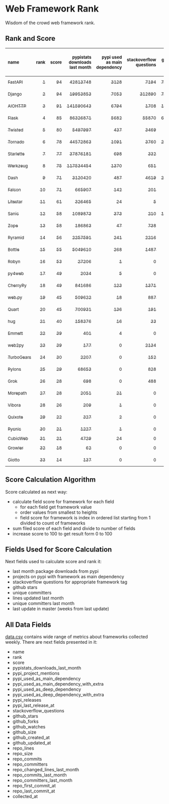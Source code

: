 # Web Framework Rank
Wisdom of the crowd web framework rank.

## Rank and Score
<sub>name</sub> | <sub>rank</sub> | <sub>score</sub> | <sub>pypistats downloads last month</sub> | <sub>pypi used as main dependency</sub> | <sub>stackoverflow questions</sub> | <sub>github stars</sub> | <sub>repo unique committers</sub> | <sub>repo changed lines last month</sub> | <sub>repo unique committers last month</sub> | <sub>repo last commit</sub>
:--- | ---: | ---: | ---: | ---: | ---: | ---: | ---: | ---: | ---: | ---:
[<sub>FastAPI</sub>](https://github.com/tiangolo/fastapi "first commit: 2018-12-05; uses: Starlette") | [<sub>1</sub>](# "▲ +1 last week") | [<sub>94</sub>](# "▲ +2 last week") | [<sub>42813748</sub>](# "  #5 in pypistats downloads last month +0.83% last week") | [<sub>3128</sub>](# "  #4 in pypi used as main dependency +1.46% last week") | [<sub>7194</sub>](# "  #3 in stackoverflow questions +0.08% last week") | [<sub>74694</sub>](# "  #2 in github stars +0.28% last week") | [<sub>679</sub>](# "  #4 in repo unique committers +1.19% last week") | [<sub>67370</sub>](# "  #1 in repo changed lines last month +6.76% last week") | [<sub>29</sub>](# "  #2 in repo unique committers last month +38.1% last week") | [<sub>2024-08-17</sub>](# "▲ #1 in repo last commit 1 week ago")
[<sub>Django</sub>](https://github.com/django/django "first commit: 2005-07-13") | [<sub>2</sub>](# "▼ -1 last week") | [<sub>94</sub>](# "▼ +0 last week") | [<sub>19953853</sub>](# "  #7 in pypistats downloads last month +0.57% last week") | [<sub>7053</sub>](# "  #1 in pypi used as main dependency +0.36% last week") | [<sub>312890</sub>](# "  #1 in stackoverflow questions +0.01% last week") | [<sub>78524</sub>](# "  #1 in github stars +0.15% last week") | [<sub>3117</sub>](# "  #1 in repo unique committers +0.06% last week") | [<sub>10464</sub>](# "  #4 in repo changed lines last month +2.15% last week") | [<sub>33</sub>](# "  #1 in repo unique committers last month +10.0% last week") | [<sub>2024-08-15</sub>](# "▼ #6 in repo last commit 1 week ago")
[<sub>AIOHTTP</sub>](https://github.com/aio-libs/aiohttp "first commit: 2013-10-01") | [<sub>3</sub>](# "  +0 last week") | [<sub>91</sub>](# "  +0 last week") | [<sub>141590643</sub>](# "  #1 in pypistats downloads last month +3.25% last week") | [<sub>6794</sub>](# "  #2 in pypi used as main dependency +0.64% last week") | [<sub>1708</sub>](# "  #9 in stackoverflow questions +0.0% last week") | [<sub>14873</sub>](# "  #7 in github stars +0.13% last week") | [<sub>755</sub>](# "  #3 in repo unique committers +0.0% last week") | [<sub>18516</sub>](# "  #3 in repo changed lines last month +26.37% last week") | [<sub>9</sub>](# "  #5 in repo unique committers last month -18.18% last week") | [<sub>2024-08-17</sub>](# "  #1 in repo last commit 1 week ago")
[<sub>Flask</sub>](https://github.com/pallets/flask "first commit: 2010-04-06; uses: Werkzeug") | [<sub>4</sub>](# "  +0 last week") | [<sub>85</sub>](# "  -1 last week") | [<sub>86326871</sub>](# "  #3 in pypistats downloads last month +1.49% last week") | [<sub>5682</sub>](# "  #3 in pypi used as main dependency +0.25% last week") | [<sub>55870</sub>](# "  #2 in stackoverflow questions +0.02% last week") | [<sub>67331</sub>](# "  #3 in github stars +0.08% last week") | [<sub>848</sub>](# "  #2 in repo unique committers +0.0% last week") | [<sub>28</sub>](# "▲ #13 in repo changed lines last month +0.0% last week") | [<sub>3</sub>](# "  #10 in repo unique committers last month +0.0% last week") | [<sub>2024-08-06</sub>](# "▼ #11 in repo last commit 2 weeks ago")
[<sub>Twisted</sub>](https://github.com/twisted/twisted "first commit: 2001-07-09") | [<sub>5</sub>](# "  +0 last week") | [<sub>80</sub>](# "  -2 last week") | [<sub>5497997</sub>](# "  #8 in pypistats downloads last month +0.41% last week") | [<sub>437</sub>](# "  #9 in pypi used as main dependency +0.0% last week") | [<sub>3469</sub>](# "  #6 in stackoverflow questions +0.06% last week") | [<sub>5524</sub>](# "  #15 in github stars +0.04% last week") | [<sub>323</sub>](# "  #9 in repo unique committers +0.0% last week") | [<sub>30461</sub>](# "  #2 in repo changed lines last month +24.04% last week") | [<sub>13</sub>](# "  #3 in repo unique committers last month +0.0% last week") | [<sub>2024-08-16</sub>](# "▼ #6 in repo last commit 1 week ago")
[<sub>Tornado</sub>](https://github.com/tornadoweb/tornado "first commit: 2009-09-09") | [<sub>6</sub>](# "▲ +1 last week") | [<sub>78</sub>](# "▲ -1 last week") | [<sub>44572863</sub>](# "  #4 in pypistats downloads last month -0.6% last week") | [<sub>1091</sub>](# "  #6 in pypi used as main dependency +0.09% last week") | [<sub>3760</sub>](# "  #5 in stackoverflow questions +0.0% last week") | [<sub>21653</sub>](# "  #4 in github stars +0.06% last week") | [<sub>459</sub>](# "  #6 in repo unique committers +0.0% last week") | [<sub>146</sub>](# "▲ #11 in repo changed lines last month -7.59% last week") | [<sub>1</sub>](# "▼ #15 in repo unique committers last month -50.0% last week") | [<sub>2024-07-26</sub>](# "  #13 in repo last commit 4 weeks ago")
[<sub>Starlette</sub>](https://github.com/encode/starlette "first commit: 2018-06-25; used by: FastAPI") | [<sub>7</sub>](# "▼ -1 last week") | [<sub>77</sub>](# "▼ -2 last week") | [<sub>37876181</sub>](# "  #6 in pypistats downloads last month +1.34% last week") | [<sub>698</sub>](# "  #7 in pypi used as main dependency +0.72% last week") | [<sub>332</sub>](# "  #17 in stackoverflow questions +0.3% last week") | [<sub>9924</sub>](# "  #8 in github stars +0.29% last week") | [<sub>290</sub>](# "  #10 in repo unique committers +0.0% last week") | [<sub>554</sub>](# "  #8 in repo changed lines last month +0.0% last week") | [<sub>12</sub>](# "  #4 in repo unique committers last month +0.0% last week") | [<sub>2024-08-10</sub>](# "▼ #6 in repo last commit 2 weeks ago")
[<sub>Werkzeug</sub>](https://github.com/pallets/werkzeug "first commit: 2007-05-04; used by: Flask and Quart") | [<sub>8</sub>](# "  +0 last week") | [<sub>75</sub>](# "  -3 last week") | [<sub>117534454</sub>](# "  #2 in pypistats downloads last month +1.88% last week") | [<sub>1370</sub>](# "  #5 in pypi used as main dependency +0.22% last week") | [<sub>651</sub>](# "  #15 in stackoverflow questions +0.0% last week") | [<sub>6612</sub>](# "  #12 in github stars +0.05% last week") | [<sub>504</sub>](# "  #5 in repo unique committers +0.0% last week") | [<sub>28</sub>](# "▼ #13 in repo changed lines last month -87.27% last week") | [<sub>3</sub>](# "▼ #10 in repo unique committers last month -25.0% last week") | [<sub>2024-08-06</sub>](# "▼ #11 in repo last commit 2 weeks ago")
[<sub>Dash</sub>](https://github.com/plotly/dash "first commit: 2015-04-10") | [<sub>9</sub>](# "  +0 last week") | [<sub>71</sub>](# "  +0 last week") | [<sub>3120420</sub>](# "  #10 in pypistats downloads last month +1.06% last week") | [<sub>487</sub>](# "  #8 in pypi used as main dependency +1.67% last week") | [<sub>4619</sub>](# "  #4 in stackoverflow questions -0.06% last week") | [<sub>21059</sub>](# "  #5 in github stars +0.13% last week") | [<sub>196</sub>](# "  #15 in repo unique committers +0.0% last week") | [<sub>4</sub>](# "  #15 in repo changed lines last month -77.78% last week") | [<sub>2</sub>](# "  #12 in repo unique committers last month +0.0% last week") | [<sub>2024-07-24</sub>](# "  #13 in repo last commit 4 weeks ago")
[<sub>Falcon</sub>](https://github.com/falconry/falcon "first commit: 2012-12-06; used by: hug") | [<sub>10</sub>](# "  +0 last week") | [<sub>71</sub>](# "  +2 last week") | [<sub>665907</sub>](# "  #15 in pypistats downloads last month -0.65% last week") | [<sub>142</sub>](# "  #13 in pypi used as main dependency +0.0% last week") | [<sub>201</sub>](# "  #19 in stackoverflow questions +0.0% last week") | [<sub>9478</sub>](# "  #9 in github stars +0.1% last week") | [<sub>215</sub>](# "  #13 in repo unique committers +0.0% last week") | [<sub>4810</sub>](# "▲ #5 in repo changed lines last month +138.47% last week") | [<sub>5</sub>](# "  #7 in repo unique committers last month -16.67% last week") | [<sub>2024-08-17</sub>](# "▲ #1 in repo last commit 1 week ago")
[<sub>Litestar</sub>](https://github.com/litestar-org/litestar "first commit: 2021-12-06") | [<sub>11</sub>](# "  +0 last week") | [<sub>61</sub>](# "  +2 last week") | [<sub>326465</sub>](# "  #17 in pypistats downloads last month -3.83% last week") | [<sub>24</sub>](# "  #17 in pypi used as main dependency +0.0% last week") | [<sub>5</sub>](# "  #23 in stackoverflow questions +0.0% last week") | [<sub>5272</sub>](# "  #16 in github stars +0.48% last week") | [<sub>214</sub>](# "  #14 in repo unique committers +0.94% last week") | [<sub>220</sub>](# "▲ #10 in repo changed lines last month +8.91% last week") | [<sub>6</sub>](# "▲ #6 in repo unique committers last month +20.0% last week") | [<sub>2024-08-16</sub>](# "▼ #6 in repo last commit 1 week ago")
[<sub>Sanic</sub>](https://github.com/sanic-org/sanic "first commit: 2016-05-26") | [<sub>12</sub>](# "  +0 last week") | [<sub>58</sub>](# "  +0 last week") | [<sub>1089873</sub>](# "  #12 in pypistats downloads last month +1.11% last week") | [<sub>373</sub>](# "  #10 in pypi used as main dependency +0.0% last week") | [<sub>210</sub>](# "  #18 in stackoverflow questions +0.48% last week") | [<sub>17951</sub>](# "  #6 in github stars +0.03% last week") | [<sub>381</sub>](# "  #7 in repo unique committers +0.0% last week") | [<sub>0</sub>](# "  #16 in repo changed lines last month +100% last week") | [<sub>0</sub>](# "  #16 in repo unique committers last month +100% last week") | [<sub>2024-06-30</sub>](# "  #16 in repo last commit 7 weeks ago")
[<sub>Zope</sub>](https://github.com/zopefoundation/Zope "first commit: 1996-06-17") | [<sub>13</sub>](# "  +0 last week") | [<sub>58</sub>](# "  +1 last week") | [<sub>186863</sub>](# "  #18 in pypistats downloads last month +14.52% last week") | [<sub>47</sub>](# "  #16 in pypi used as main dependency +0.0% last week") | [<sub>738</sub>](# "  #14 in stackoverflow questions +0.0% last week") | [<sub>352</sub>](# "  #26 in github stars +0.0% last week") | [<sub>177</sub>](# "  #16 in repo unique committers +0.0% last week") | [<sub>275</sub>](# "  #9 in repo changed lines last month +12.7% last week") | [<sub>2</sub>](# "▲ #12 in repo unique committers last month +100.0% last week") | [<sub>2024-08-13</sub>](# "▼ #6 in repo last commit 1 week ago")
[<sub>Pyramid</sub>](https://github.com/Pylons/pyramid "first commit: 2008-07-04; used by: CubicWeb") | [<sub>14</sub>](# "  +0 last week") | [<sub>56</sub>](# "  +0 last week") | [<sub>2257591</sub>](# "  #11 in pypistats downloads last month +1.34% last week") | [<sub>241</sub>](# "  #12 in pypi used as main dependency +0.0% last week") | [<sub>2216</sub>](# "  #7 in stackoverflow questions +0.0% last week") | [<sub>3929</sub>](# "  #18 in github stars +0.0% last week") | [<sub>367</sub>](# "  #8 in repo unique committers +0.0% last week") | [<sub>0</sub>](# "  #16 in repo changed lines last month +100% last week") | [<sub>0</sub>](# "  #16 in repo unique committers last month +100% last week") | [<sub>2024-06-10</sub>](# "  #18 in repo last commit 10 weeks ago")
[<sub>Bottle</sub>](https://github.com/bottlepy/bottle "first commit: 2009-06-30") | [<sub>15</sub>](# "  +0 last week") | [<sub>55</sub>](# "  +0 last week") | [<sub>5049610</sub>](# "  #9 in pypistats downloads last month +3.53% last week") | [<sub>268</sub>](# "  #11 in pypi used as main dependency +0.37% last week") | [<sub>1487</sub>](# "  #10 in stackoverflow questions +0.0% last week") | [<sub>8356</sub>](# "  #10 in github stars +0.0% last week") | [<sub>232</sub>](# "  #12 in repo unique committers +0.0% last week") | [<sub>0</sub>](# "  #16 in repo changed lines last month +100% last week") | [<sub>0</sub>](# "  #16 in repo unique committers last month +100% last week") | [<sub>2024-01-03</sub>](# "  #25 in repo last commit 33 weeks ago")
[<sub>Robyn</sub>](https://github.com/sansyrox/robyn "first commit: 2021-05-22") | [<sub>16</sub>](# "  +0 last week") | [<sub>53</sub>](# "  +1 last week") | [<sub>27206</sub>](# "  #21 in pypistats downloads last month -0.9% last week") | [<sub>1</sub>](# "  #25 in pypi used as main dependency +0.0% last week") | [<sub>0</sub>](# "  #24 in stackoverflow questions +100% last week") | [<sub>4127</sub>](# "  #17 in github stars +0.58% last week") | [<sub>71</sub>](# "  #22 in repo unique committers +0.0% last week") | [<sub>2579</sub>](# "  #7 in repo changed lines last month +67.14% last week") | [<sub>5</sub>](# "▼ #7 in repo unique committers last month -28.57% last week") | [<sub>2024-08-17</sub>](# "▲ #1 in repo last commit 1 week ago")
[<sub>py4web</sub>](https://github.com/web2py/py4web "first commit: 2019-03-25") | [<sub>17</sub>](# "  +0 last week") | [<sub>49</sub>](# "  -1 last week") | [<sub>2034</sub>](# "▼ #25 in pypistats downloads last month -9.96% last week") | [<sub>5</sub>](# "  #22 in pypi used as main dependency +0.0% last week") | [<sub>0</sub>](# "  #24 in stackoverflow questions +100% last week") | [<sub>242</sub>](# "  #27 in github stars +0.0% last week") | [<sub>73</sub>](# "  #21 in repo unique committers +0.0% last week") | [<sub>2641</sub>](# "▼ #6 in repo changed lines last month +17.07% last week") | [<sub>4</sub>](# "▲ #9 in repo unique committers last month +33.33% last week") | [<sub>2024-08-17</sub>](# "  #1 in repo last commit 1 week ago")
[<sub>CherryPy</sub>](https://github.com/cherrypy/cherrypy "first commit: 2004-11-20") | [<sub>18</sub>](# "  +0 last week") | [<sub>49</sub>](# "  +0 last week") | [<sub>841686</sub>](# "  #13 in pypistats downloads last month -0.7% last week") | [<sub>123</sub>](# "  #15 in pypi used as main dependency +0.0% last week") | [<sub>1371</sub>](# "  #11 in stackoverflow questions +0.0% last week") | [<sub>1819</sub>](# "  #21 in github stars +0.06% last week") | [<sub>152</sub>](# "  #17 in repo unique committers +0.0% last week") | [<sub>0</sub>](# "  #16 in repo changed lines last month +100% last week") | [<sub>0</sub>](# "  #16 in repo unique committers last month +100% last week") | [<sub>2024-07-02</sub>](# "  #16 in repo last commit 7 weeks ago")
[<sub>web.py</sub>](https://github.com/webpy/webpy "first commit: 1970-01-01") | [<sub>19</sub>](# "  +0 last week") | [<sub>45</sub>](# "  +0 last week") | [<sub>509622</sub>](# "  #16 in pypistats downloads last month +2.36% last week") | [<sub>18</sub>](# "  #20 in pypi used as main dependency +0.0% last week") | [<sub>887</sub>](# "  #12 in stackoverflow questions +0.0% last week") | [<sub>5882</sub>](# "  #13 in github stars -0.03% last week") | [<sub>97</sub>](# "  #20 in repo unique committers +0.0% last week") | [<sub>0</sub>](# "  #16 in repo changed lines last month +100% last week") | [<sub>0</sub>](# "  #16 in repo unique committers last month +100% last week") | [<sub>2024-04-30</sub>](# "  #22 in repo last commit 16 weeks ago")
[<sub>Quart</sub>](https://github.com/pallets/quart "first commit: 2017-05-14; uses: Werkzeug") | [<sub>20</sub>](# "  +0 last week") | [<sub>45</sub>](# "  +0 last week") | [<sub>700931</sub>](# "  #14 in pypistats downloads last month +1.22% last week") | [<sub>136</sub>](# "  #14 in pypi used as main dependency +0.0% last week") | [<sub>191</sub>](# "  #20 in stackoverflow questions +0.0% last week") | [<sub>2846</sub>](# "  #19 in github stars +0.42% last week") | [<sub>105</sub>](# "  #19 in repo unique committers +0.0% last week") | [<sub>0</sub>](# "  #16 in repo changed lines last month +100% last week") | [<sub>0</sub>](# "  #16 in repo unique committers last month +100% last week") | [<sub>2024-05-19</sub>](# "  #19 in repo last commit 13 weeks ago")
[<sub>hug</sub>](https://github.com/hugapi/hug "first commit: 2015-07-17; uses: Falcon") | [<sub>21</sub>](# "  +0 last week") | [<sub>40</sub>](# "  +0 last week") | [<sub>158376</sub>](# "  #19 in pypistats downloads last month +1.06% last week") | [<sub>16</sub>](# "  #21 in pypi used as main dependency +0.0% last week") | [<sub>33</sub>](# "  #22 in stackoverflow questions +0.0% last week") | [<sub>6855</sub>](# "  #11 in github stars -0.03% last week") | [<sub>125</sub>](# "  #18 in repo unique committers +0.0% last week") | [<sub>0</sub>](# "  #16 in repo changed lines last month +100% last week") | [<sub>0</sub>](# "  #16 in repo unique committers last month +100% last week") | [<sub>2023-06-30</sub>](# "  #26 in repo last commit 60 weeks ago")
[<sub>Emmett</sub>](https://github.com/emmett-framework/emmett "first commit: 2014-10-22") | [<sub>22</sub>](# "▲ +1 last week") | [<sub>39</sub>](# "▲ +0 last week") | [<sub>401</sub>](# "  #28 in pypistats downloads last month -15.93% last week") | [<sub>4</sub>](# "  #23 in pypi used as main dependency +0.0% last week") | [<sub>0</sub>](# "  #24 in stackoverflow questions +100% last week") | [<sub>1038</sub>](# "  #22 in github stars +0.0% last week") | [<sub>26</sub>](# "  #28 in repo unique committers +0.0% last week") | [<sub>36</sub>](# "▲ #12 in repo changed lines last month +0.0% last week") | [<sub>2</sub>](# "  #12 in repo unique committers last month +0.0% last week") | [<sub>2024-07-24</sub>](# "  #13 in repo last commit 4 weeks ago")
[<sub>web2py</sub>](https://github.com/web2py/web2py "first commit: 2011-11-23") | [<sub>23</sub>](# "▼ -1 last week") | [<sub>39</sub>](# "▼ +0 last week") | [<sub>177</sub>](# "  #31 in pypistats downloads last month +2.91% last week") | [<sub>0</sub>](# "  #28 in pypi used as main dependency +100% last week") | [<sub>2134</sub>](# "  #8 in stackoverflow questions -0.05% last week") | [<sub>2098</sub>](# "  #20 in github stars -0.05% last week") | [<sub>276</sub>](# "  #11 in repo unique committers +0.0% last week") | [<sub>0</sub>](# "  #16 in repo changed lines last month +100% last week") | [<sub>0</sub>](# "  #16 in repo unique committers last month +100% last week") | [<sub>2024-05-18</sub>](# "  #19 in repo last commit 14 weeks ago")
[<sub>TurboGears</sub>](https://github.com/TurboGears/tg2 "first commit: 2007-06-27") | [<sub>24</sub>](# "  +0 last week") | [<sub>30</sub>](# "  +1 last week") | [<sub>2207</sub>](# "▲ #23 in pypistats downloads last month +4.65% last week") | [<sub>0</sub>](# "  #28 in pypi used as main dependency +100% last week") | [<sub>152</sub>](# "  #21 in stackoverflow questions +0.0% last week") | [<sub>803</sub>](# "  #23 in github stars +0.12% last week") | [<sub>38</sub>](# "  #24 in repo unique committers +0.0% last week") | [<sub>0</sub>](# "  #16 in repo changed lines last month +100% last week") | [<sub>0</sub>](# "  #16 in repo unique committers last month +100% last week") | [<sub>2024-03-25</sub>](# "  #23 in repo last commit 21 weeks ago")
[<sub>Pylons</sub>](https://github.com/Pylons/pylons "first commit: 2006-02-18") | [<sub>25</sub>](# "  +0 last week") | [<sub>29</sub>](# "  +0 last week") | [<sub>68653</sub>](# "  #20 in pypistats downloads last month +0.7% last week") | [<sub>0</sub>](# "  #28 in pypi used as main dependency +100% last week") | [<sub>828</sub>](# "  #13 in stackoverflow questions +0.0% last week") | [<sub>231</sub>](# "  #28 in github stars +0.0% last week") | [<sub>36</sub>](# "  #25 in repo unique committers +0.0% last week") | [<sub>0</sub>](# "  #16 in repo changed lines last month +100% last week") | [<sub>0</sub>](# "  #16 in repo unique committers last month +100% last week") | [<sub>2018-01-12</sub>](# "  #31 in repo last commit 345 weeks ago")
[<sub>Grok</sub>](https://github.com/zopefoundation/grok "first commit: 2006-10-14") | [<sub>26</sub>](# "  +0 last week") | [<sub>28</sub>](# "  +0 last week") | [<sub>698</sub>](# "  #27 in pypistats downloads last month +18.31% last week") | [<sub>0</sub>](# "  #28 in pypi used as main dependency +100% last week") | [<sub>488</sub>](# "  #16 in stackoverflow questions +0.21% last week") | [<sub>27</sub>](# "  #32 in github stars +3.85% last week") | [<sub>45</sub>](# "  #23 in repo unique committers +0.0% last week") | [<sub>0</sub>](# "  #16 in repo changed lines last month +100% last week") | [<sub>0</sub>](# "  #16 in repo unique committers last month +100% last week") | [<sub>2024-05-08</sub>](# "  #21 in repo last commit 15 weeks ago")
[<sub>Morepath</sub>](https://github.com/morepath/morepath "first commit: 2013-07-17") | [<sub>27</sub>](# "  +0 last week") | [<sub>28</sub>](# "  +0 last week") | [<sub>2051</sub>](# "  #24 in pypistats downloads last month -6.22% last week") | [<sub>21</sub>](# "  #19 in pypi used as main dependency +0.0% last week") | [<sub>0</sub>](# "  #24 in stackoverflow questions +100% last week") | [<sub>395</sub>](# "  #25 in github stars +0.0% last week") | [<sub>28</sub>](# "  #26 in repo unique committers +0.0% last week") | [<sub>0</sub>](# "  #16 in repo changed lines last month +100% last week") | [<sub>0</sub>](# "  #16 in repo unique committers last month +100% last week") | [<sub>2022-05-29</sub>](# "  #27 in repo last commit 116 weeks ago")
[<sub>Vibora</sub>](https://github.com/vibora-io/vibora "first commit: 2018-06-13") | [<sub>28</sub>](# "  +0 last week") | [<sub>26</sub>](# "  +0 last week") | [<sub>209</sub>](# "  #30 in pypistats downloads last month -3.69% last week") | [<sub>1</sub>](# "  #25 in pypi used as main dependency +0.0% last week") | [<sub>0</sub>](# "  #24 in stackoverflow questions +100% last week") | [<sub>5671</sub>](# "  #14 in github stars +0.0% last week") | [<sub>27</sub>](# "  #27 in repo unique committers +0.0% last week") | [<sub>0</sub>](# "  #16 in repo changed lines last month +100% last week") | [<sub>0</sub>](# "  #16 in repo unique committers last month +100% last week") | [<sub>2019-02-11</sub>](# "  #30 in repo last commit 288 weeks ago")
[<sub>Quixote</sub>](https://github.com/nascheme/quixote "first commit: 2006-03-16") | [<sub>29</sub>](# "  +0 last week") | [<sub>22</sub>](# "  +0 last week") | [<sub>327</sub>](# "  #29 in pypistats downloads last month +30.8% last week") | [<sub>2</sub>](# "  #24 in pypi used as main dependency +0.0% last week") | [<sub>0</sub>](# "  #24 in stackoverflow questions +100% last week") | [<sub>82</sub>](# "  #30 in github stars +0.0% last week") | [<sub>6</sub>](# "  #30 in repo unique committers +0.0% last week") | [<sub>0</sub>](# "  #16 in repo changed lines last month +100% last week") | [<sub>0</sub>](# "  #16 in repo unique committers last month +100% last week") | [<sub>2024-03-01</sub>](# "  #24 in repo last commit 25 weeks ago")
[<sub>Pycnic</sub>](https://github.com/nullism/pycnic "first commit: 2015-11-04") | [<sub>30</sub>](# "  +0 last week") | [<sub>21</sub>](# "  +0 last week") | [<sub>1227</sub>](# "  #26 in pypistats downloads last month +1.57% last week") | [<sub>1</sub>](# "  #25 in pypi used as main dependency +0.0% last week") | [<sub>0</sub>](# "  #24 in stackoverflow questions +100% last week") | [<sub>159</sub>](# "  #29 in github stars +0.0% last week") | [<sub>11</sub>](# "  #29 in repo unique committers +0.0% last week") | [<sub>0</sub>](# "  #16 in repo changed lines last month +100% last week") | [<sub>0</sub>](# "  #16 in repo unique committers last month +100% last week") | [<sub>2022-04-05</sub>](# "  #28 in repo last commit 124 weeks ago")
[<sub>CubicWeb</sub>](https://forge.extranet.logilab.fr/cubicweb/cubicweb "uses: Pyramid") | [<sub>31</sub>](# "  +0 last week") | [<sub>21</sub>](# "  +0 last week") | [<sub>4729</sub>](# "  #22 in pypistats downloads last month +5.3% last week") | [<sub>24</sub>](# "  #17 in pypi used as main dependency +0.0% last week") | [<sub>0</sub>](# "  #24 in stackoverflow questions +100% last week") | [<sub>0</sub>](# "  #33 in github stars +100% last week") | [<sub>0</sub>](# "  #33 in repo unique committers +100% last week") | [<sub>0</sub>](# "  #16 in repo changed lines last month +100% last week") | [<sub>0</sub>](# "  #16 in repo unique committers last month +100% last week") | [<sub></sub>](# "  #32 in repo last commit")
[<sub>Growler</sub>](https://github.com/pyGrowler/Growler "first commit: 2014-08-17") | [<sub>32</sub>](# "  +0 last week") | [<sub>18</sub>](# "  +0 last week") | [<sub>62</sub>](# "  #33 in pypistats downloads last month +8.77% last week") | [<sub>0</sub>](# "  #28 in pypi used as main dependency +100% last week") | [<sub>0</sub>](# "  #24 in stackoverflow questions +100% last week") | [<sub>687</sub>](# "  #24 in github stars +0.0% last week") | [<sub>6</sub>](# "  #30 in repo unique committers +0.0% last week") | [<sub>0</sub>](# "  #16 in repo changed lines last month +100% last week") | [<sub>0</sub>](# "  #16 in repo unique committers last month +100% last week") | [<sub>2020-03-08</sub>](# "  #29 in repo last commit 232 weeks ago")
[<sub>Giotto</sub>](https://github.com/priestc/giotto "first commit: 2012-02-26") | [<sub>33</sub>](# "  +0 last week") | [<sub>14</sub>](# "  +0 last week") | [<sub>137</sub>](# "  #32 in pypistats downloads last month +55.68% last week") | [<sub>0</sub>](# "  #28 in pypi used as main dependency +100% last week") | [<sub>0</sub>](# "  #24 in stackoverflow questions +100% last week") | [<sub>59</sub>](# "  #31 in github stars +0.0% last week") | [<sub>3</sub>](# "  #32 in repo unique committers +0.0% last week") | [<sub>0</sub>](# "  #16 in repo changed lines last month +100% last week") | [<sub>0</sub>](# "  #16 in repo unique committers last month +100% last week") | [<sub>2013-10-07</sub>](# "  #32 in repo last commit 567 weeks ago")

## Score Calculation Algorithm
Score calculated as next way:
- calculate field score for framework for each field
  - for each field get framework value
  - order values from smallest to heights
  - field score for framework is index in ordered list starting from 1 divided to count of frameworks
- sum filed score of each field and divide to number of fields
- increase score to 100 to get result form 0 to 100

## Fields Used for Score Calculation
Next fields used to calculate score and rank it:
- last month package downloads from pypi
- projects on pypi with framework as main dependency
- stackoverflow questions for appropriate framework tag
- github stars
- unique committers
- lines updated last month
- unique committers last month
- last update in master (weeks from last update)

## All Data Fields
[data.csv](data.csv) contains wide range of metrics about frameworks collected weekly.
There are next fields presented in it: 

- name
- rank
- score
- pypistats_downloads_last_month
- pypi_project_mentions
- pypi_used_as_main_dependency
- pypi_used_as_main_dependency_with_extra
- pypi_used_as_deep_dependency
- pypi_used_as_deep_dependency_with_extra
- pypi_releases
- pypi_last_release_at
- stackoverflow_questions
- github_stars
- github_forks
- github_watches
- github_size
- github_created_at
- github_updated_at
- repo_lines
- repo_size
- repo_commits
- repo_committers
- repo_changed_lines_last_month
- repo_commits_last_month
- repo_committers_last_month
- repo_first_commit_at
- repo_last_commit_at
- collected_at
